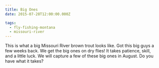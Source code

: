 ```yaml
---
title: Big Ones
date: 2015-07-28T12:00:00.000Z

tags:
  - fly-fishing-montana
  - missouri-river
---
```


This is what a big Missouri River brown trout looks like. Got this big guys a few weeks back. We get the big ones on dry flies! It takes patience, skill, and a little luck. We will capture a few of these big ones in August. Do you have what it takes?
